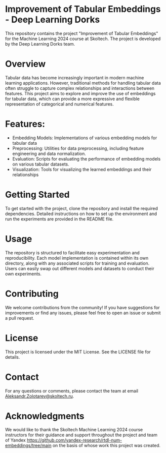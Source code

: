 # Improvement of Tabular Embeddings - Deep Learning Dorks
This repository contains the project "Improvement of Tabular Embeddings" for the Machine Learning 2024 course at Skoltech. The project is developed by the Deep Learning Dorks team.

# Overview
Tabular data has become increasingly important in modern machine learning applications. However, traditional methods for handling tabular data often struggle to capture complex relationships and interactions between features. This project aims to explore and improve the use of embeddings for tabular data, which can provide a more expressive and flexible representation of categorical and numerical features.

# Features:
- Embedding Models: Implementations of various embedding models for tabular data
- Preprocessing: Utilities for data preprocessing, including feature engineering and data normalization.
- Evaluation: Scripts for evaluating the performance of embedding models on various tabular datasets.
- Visualization: Tools for visualizing the learned embeddings and their relationships

# Getting Started
To get started with the project, clone the repository and install the required dependencies. Detailed instructions on how to set up the environment and run the experiments are provided in the README file.

# Usage
The repository is structured to facilitate easy experimentation and reproducibility. Each model implementation is contained within its own directory, along with any associated scripts for training and evaluation. Users can easily swap out different models and datasets to conduct their own experiments.

# Contributing
We welcome contributions from the community! If you have suggestions for improvements or find any issues, please feel free to open an issue or submit a pull request.

# License
This project is licensed under the MIT License. See the LICENSE file for details.

# Contact
For any questions or comments, please contact the team at email Aleksandr.Zolotarev@skoltech.ru.

# Acknowledgments
We would like to thank the Skoltech Machine Learning 2024 course instructors for their guidance and support throughout the project and team of Yandex https://github.com/yandex-research/rtdl-num-embeddings/tree/main on the basis of whose work this project was created.
